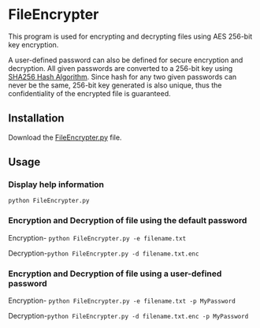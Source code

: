 # FileEncrypter

This program is used for encrypting and decrypting files using AES 256-bit key encryption.

A user-defined password can also be defined for secure encryption and decryption.
All given passwords are converted to a 256-bit key using [SHA256 Hash Algorithm](https://en.bitcoinwiki.org/wiki/SHA-256).
Since hash for any two given passwords can never be the same, 256-bit key generated is also unique, thus the confidentiality of the encrypted file is guaranteed.

## Installation

Download the [FileEncrypter.py](https://github.com/bharavi15/FileEncrypter/blob/master/FileEncrypter.py) file.

## Usage

### Display help information

`python FileEncrypter.py
`
### Encryption and Decryption of file using the default password
Encryption- `python FileEncrypter.py -e filename.txt`

Decryption-`python FileEncrypter.py -d filename.txt.enc`


### Encryption and Decryption of file using a user-defined password
Encryption- `python FileEncrypter.py -e filename.txt -p MyPassword`


Decryption-`python FileEncrypter.py -d filename.txt.enc -p MyPassword`
